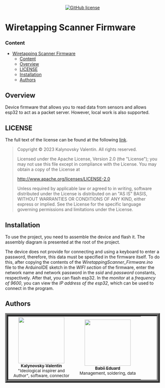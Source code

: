 <div align="center">

[![GitHub license](https://img.shields.io/github/license/Nakama3942/WiretappingScanner?color=gold&style=for-the-badge)](https://github.com/Nakama3942/WiretappingScanner/blob/master/LICENSE)

</div>

# Wiretapping Scanner Firmware
### Content
- [Wiretapping Scanner Firmware](#wiretapping-scanner-firmware)
	- [Content](#content)
	- [Overview](#overview)
	- [LICENSE](#license)
	- [Installation](#installation)
	- [Authors](#authors)

## Overview
Device firmware that allows you to read data from sensors and allows esp32 to act as a packet server. However, local work is also supported.

## LICENSE

The full text of the license can be found at the following [link](https://github.com/Nakama3942/WiretappingScanner/blob/master/LICENSE).

> Copyright © 2023 Kalynovsky Valentin. All rights reserved.
>
> Licensed under the Apache License, Version 2.0 (the "License");
> you may not use this file except in compliance with the License.
> You may obtain a copy of the License at
>
> http://www.apache.org/licenses/LICENSE-2.0
>
> Unless required by applicable law or agreed to in writing, software
> distributed under the License is distributed on an "AS IS" BASIS,
> WITHOUT WARRANTIES OR CONDITIONS OF ANY KIND, either express or implied.
> See the License for the specific language governing permissions and
> limitations under the License.

## Installation
To use the project, you need to assemble the device and flash it. The assembly diagram is presented at the root of the project.

The device does not provide for connecting and using a keyboard to enter a password, therefore, this data must be specified in the firmware itself. To do this, after copying the contents of the *WiretappingScanner_Firmware.ino* file to the ArduinoIDE sketch in the *WIFI section* of the firmware, enter the network name and network password in the *ssid* and *password* constants, respectively. After that, you can flash esp32. In the *monitor* at a *frequency of 9600*, you can view the *IP address of the esp32*, which can be used to connect in the program.

## Authors

<table align="center" style="border-width: 10; border-style: ridge">
	<tr>
		<td align="center" width="200"><a href="https://github.com/Nakama3942"><img src="https://avatars.githubusercontent.com/u/73797846?s=400&u=a9b7688ac521d739825d7003a5bd599aab74cb76&v=4" width="150px;" alt=""/><br /><sub><b>Kalynovsky Valentin</b></sub></a><sub><br />"Ideological inspirer and Author", software, connector</sub></td>
		<td align="center" width="200"><a href="https://github.com/Eduard-stack245"><img src="https://avatars.githubusercontent.com/u/75859740?v=4" width="150px;" alt=""/><br /><sub><b>Babii Eduard</b></sub></a><sub><br />Management, soldering, data</sub></td>
	    <!--<td></td>-->
	</tr>
<!--
	<tr>
		<td></td>
		<td></td>
	</tr>
-->
</table>
